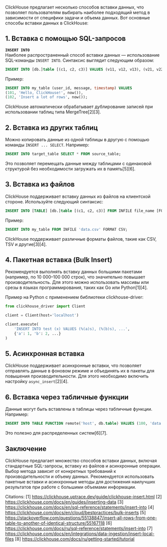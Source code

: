 ClickHouse предлагает несколько способов вставки данных, что позволяет пользователям выбирать наиболее подходящий метод в зависимости от специфики задачи и объема данных. Вот основные способы вставки данных в ClickHouse:

## 1. Вставка с помощью SQL-запросов

**`INSERT INTO`**  
Наиболее распространенный способ вставки данных — использование SQL-команды `INSERT INTO`. Синтаксис выглядит следующим образом:

```sql
INSERT INTO [db.]table [(c1, c2, c3)] VALUES (v11, v12, v13), (v21, v22, v23), ...;
```

Пример:

```sql
INSERT INTO my_table (user_id, message, timestamp) VALUES 
(101, 'Hello, ClickHouse!', now()),
(102, 'Insert a lot of rows', now());
```

ClickHouse автоматически обрабатывает дублирование записей при использовании таблиц типа MergeTree[2][3].

## 2. Вставка из других таблиц

Можно копировать данные из одной таблицы в другую с помощью команды `INSERT ... SELECT`. Например:

```sql
INSERT INTO target_table SELECT * FROM source_table;
```

Это позволяет перемещать данные между таблицами с одинаковой структурой без необходимости загружать их в память[5][6].

## 3. Вставка из файлов

ClickHouse поддерживает вставку данных из файлов на клиентской стороне. Используйте следующий синтаксис:

```sql
INSERT INTO [TABLE] [db.]table [(c1, c2, c3)] FROM INFILE file_name [FORMAT format_name];
```

Пример:

```sql
INSERT INTO my_table FROM INFILE 'data.csv' FORMAT CSV;
```

ClickHouse поддерживает различные форматы файлов, такие как CSV, TSV и другие[3][4].

## 4. Пакетная вставка (Bulk Insert)

Рекомендуется выполнять вставку данных большими пакетами (например, по 10 000–100 000 строк), что значительно повышает производительность. Для этого можно использовать массивы или срезы в языках программирования, таких как Go или Python[1][4].

Пример на Python с применением библиотеки clickhouse-driver:

```python
from clickhouse_driver import Client

client = Client(host='localhost')

client.execute(
    'INSERT INTO test (x) VALUES (%(a)s), (%(b)s), ...',
    {'a': 1, 'b': 2, ...}
)
```

## 5. Асинхронная вставка

ClickHouse поддерживает асинхронные вставки, что позволяет отправлять данные в фоновом режиме и объединять их в пакеты для повышения производительности. Для этого необходимо включить настройку `async_insert`[2][4].

## 6. Вставка через табличные функции

Данные могут быть вставлены в таблицы через табличные функции. Например:

```sql
INSERT INTO TABLE FUNCTION remote('host', db.table) VALUES (100, 'data');
```

Это полезно для распределенных систем[6][7].

## Заключение

ClickHouse предлагает множество способов вставки данных, включая стандартные SQL-запросы, вставку из файлов и асинхронные операции. Выбор метода зависит от конкретных требований к производительности и объему данных. Рекомендуется использовать пакетные вставки и асинхронные методы для достижения наилучших результатов при работе с большими объемами информации.

Citations:
[1] https://clickhouse.uptrace.dev/guide/clickhouse-insert.html
[2] https://clickhouse.com/docs/en/guides/inserting-data
[3] https://clickhouse.com/docs/en/sql-reference/statements/insert-into
[4] https://clickhouse.com/docs/en/cloud/bestpractices/bulk-inserts
[5] https://stackoverflow.com/questions/55138847/insert-all-rows-from-one-table-to-another-of-identical-structure/55167118
[6] https://clickhouse.com/docs/ru/sql-reference/statements/insert-into
[7] https://clickhouse.com/docs/en/integrations/data-ingestion/insert-local-files
[8] https://clickhouse.com/docs/ru/getting-started/tutorial